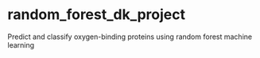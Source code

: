 # random_forest_dk_project
Predict and classify oxygen-binding proteins using random forest machine learning
